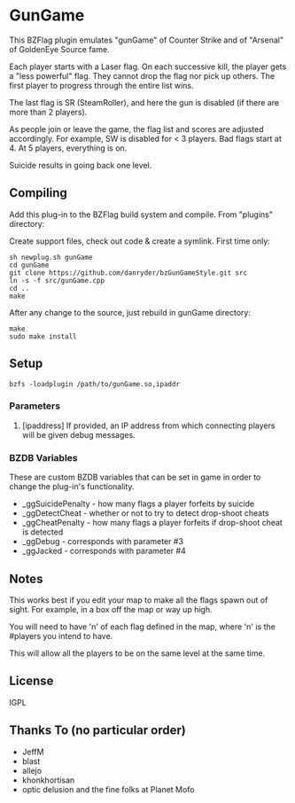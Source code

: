 # GunGame

This BZFlag plugin emulates "gunGame" of Counter Strike and of "Arsenal" of GoldenEye Source fame.

Each player starts with a Laser flag.  On each successive kill, the player gets a "less powerful" flag.  They cannot drop the flag nor pick up others.
The first player to progress through the entire list wins.

The last flag is SR (SteamRoller), and here the gun is disabled (if there are more than 2 players).

As people join or leave the game, the flag list and scores are adjusted accordingly.  For example, SW is disabled for < 3 players.  Bad flags start at 4. At 5
players, everything is on.

Suicide results in going back one level.

## Compiling
Add this plug-in to the BZFlag build system and compile.  From "plugins" directory:

Create support files, check out code & create a symlink.  First time only:

    sh newplug.sh gunGame
    cd gunGame
    git clone https://github.com/danryder/bzGunGameStyle.git src
    ln -s -f src/gunGame.cpp
    cd ..
    make
    
After any change to the source, just rebuild in gunGame directory:

    make
    sudo make install

## Setup

    bzfs -loadplugin /path/to/gunGame.so,ipaddr

### Parameters
 1. [ipaddress] If provided, an IP address from which connecting players will be given debug messages.

### BZDB Variables
These are custom BZDB variables that can be set in game in order to change the plug-in's functionality.

 * _ggSuicidePenalty - how many flags a player forfeits by suicide
 * _ggDetectCheat - whether or not to try to detect drop-shoot cheats
 * _ggCheatPenalty - how many flags a player forfeits if drop-shoot cheat is detected
 * _ggDebug - corresponds with parameter #3
 * _ggJacked  - corresponds with parameter #4

## Notes

This works best if you edit your map to make all the flags spawn out of sight.  For example, in a box off the map or way up high.

You will need to have 'n' of each flag defined in the map, where 'n' is the #players you intend to have.

This will allow all the players to be on the same level at the same time.

## License

lGPL

## Thanks To (no particular order)
 * JeffM
 * blast
 * allejo
 * khonkhortisan
 * optic delusion and the fine folks at Planet Mofo
